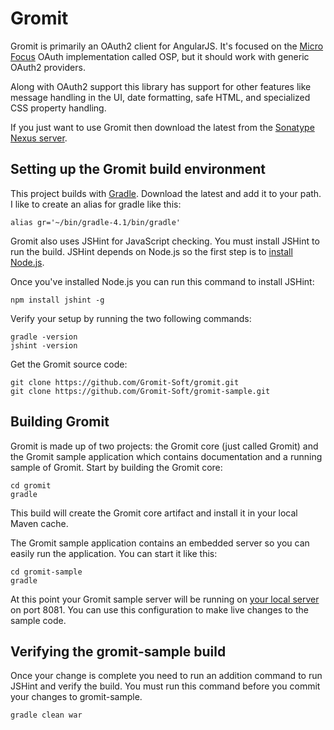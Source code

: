 Gromit
==================================================

Gromit is primarily an OAuth2 client for AngularJS.  It's focused on the [Micro Focus](https://www.microfocus.com/) OAuth implementation called OSP, but it should work with generic OAuth2 providers.  

Along with OAuth2 support this library has support for other features like message handling in the UI, date formatting, safe HTML, and specialized CSS property handling.

If you just want to use Gromit then download the latest from the [Sonatype Nexus server](https://oss.sonatype.org/#nexus-search;quick~gromit).

Setting up the Gromit build environment
--------------------------------------

This project builds with [Gradle](http://gradle.org/gradle-download/).  Download the latest and add it to your path.  I like to create an alias for gradle like this:

<code>alias gr='~/bin/gradle-4.1/bin/gradle'</code>

Gromit also uses JSHint for JavaScript checking.  You must install JSHint to run the build.  JSHint depends on Node.js so the first step is to [install Node.js](http://nodejs.org/download/).  

Once you've installed Node.js you can run this command to install JSHint:

<code>npm install jshint -g</code>

Verify your setup by running the two following commands:

<pre><code>gradle -version</code>
<code>jshint -version</code></pre>

Get the Gromit source code:

<pre><code>git clone https://github.com/Gromit-Soft/gromit.git
git clone https://github.com/Gromit-Soft/gromit-sample.git</code></pre>

Building Gromit
--------------------------------------

Gromit is made up of two projects:  the Gromit core (just called Gromit) and the Gromit sample application which contains documentation and a running sample of Gromit.  Start by building the Gromit core:

<pre><code>cd gromit
gradle
</code></pre>

This build will create the Gromit core artifact and install it in your local Maven cache.  

The Gromit sample application contains an embedded server so you can easily run the application.  You can start it like this:

<pre><code>cd gromit-sample
gradle
</code></pre>

At this point your Gromit sample server will be running on [your local server](http://localhost:8081) on port 8081.  You can use this configuration to make live changes to the sample code.

Verifying the gromit-sample build
--------------------------------------

Once your change is complete you need to run an addition command to run JSHint and verify the build.  You must run this command before you commit your changes to gromit-sample.

<pre><code>gradle clean war
</code></pre>
